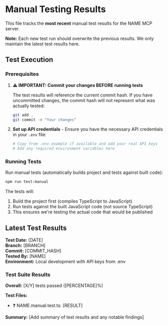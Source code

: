 # Manual Testing Results

This file tracks the **most recent** manual test results for the NAME MCP server.

**Note:** Each new test run should overwrite the previous results. We only maintain the latest test results here.

## Test Execution

### Prerequisites

1. **⚠️ IMPORTANT: Commit your changes BEFORE running tests**

   The test results will reference the current commit hash. If you have uncommitted changes, the commit hash will not represent what was actually tested:

   ```bash
   git add .
   git commit -m "Your changes"
   ```

2. **Set up API credentials** - Ensure you have the necessary API credentials in your `.env` file:
   ```bash
   # Copy from .env.example if available and add your real API keys
   # Add any required environment variables here
   ```

### Running Tests

Run manual tests (automatically builds project and tests against built code):

```bash
npm run test:manual
```

The tests will:

1. Build the project first (compiles TypeScript to JavaScript)
2. Run tests against the built JavaScript code (not source TypeScript)
3. This ensures we're testing the actual code that would be published

## Latest Test Results

**Test Date:** [DATE]  
**Branch:** [BRANCH]  
**Commit:** [COMMIT_HASH]  
**Tested By:** [NAME]  
**Environment:** Local development with API keys from .env

### Test Suite Results

**Overall:** [X/Y] tests passed ([PERCENTAGE]%)

**Test Files:**

- ❓ NAME.manual.test.ts: [RESULT]

**Summary:** [Add summary of test results and any notable findings]
